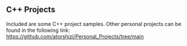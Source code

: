 ## C++ Projects 
Included are some C++ project samples. Other personal projects can be found in the following link: https://github.com/atorshizi/Personal_Projects/tree/main
